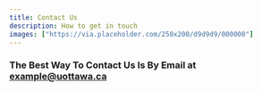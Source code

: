 ```yaml
---
title: Contact Us
description: How to get in touch
images: ["https://via.placeholder.com/250x200/d9d9d9/000000"]
---
```


### The Best Way To Contact Us Is By Email at example@uottawa.ca
